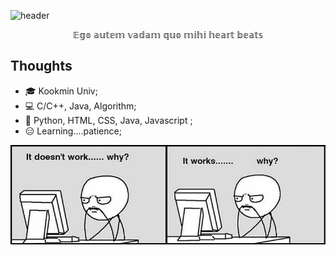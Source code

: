 ![header](https://capsule-render.vercel.app/api?type=wave&color=gradient&height=200&section=header&text=ddugel3%20GitHub%20Page&fontSize=60&fontAlignY=25)
<p align='center' font-size='50px'> 
  𝔼𝕘𝕠 𝕒𝕦𝕥𝕖𝕞 𝕧𝕒𝕕𝕒𝕞 𝕢𝕦𝕠 𝕞𝕚𝕙𝕚 𝕙𝕖𝕒𝕣𝕥 𝕓𝕖𝕒𝕥𝕤
</p>


## Thoughts
- :mortar_board: Kookmin Univ;
- 💻 C/C++, Java, Algorithm;
- 🌱 Python, HTML, CSS, Java, Javascript ;
- 😑 Learning....patience;

![](https://github.com/ddugel3/ddugel3/blob/main/a.png)

<!--
**ddugel3/ddugel3** is a ✨ _special_ ✨ repository because its `README.md` (this file) appears on your GitHub profile.

Here are some ideas to get you started:

- 🔭 I’m currently working on ...
- 🌱 I’m currently learning ...
- 👯 I’m looking to collaborate on ...
- 🤔 I’m looking for help with ...
- 💬 Ask me about ...
- 📫 How to reach me: ...
- 😄 Pronouns: ...
- ⚡ Fun fact: ...

-->
